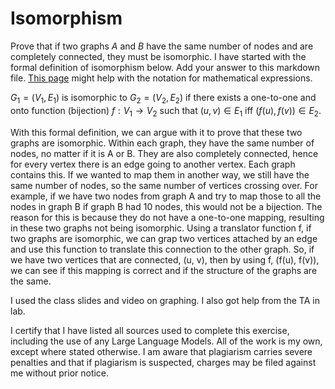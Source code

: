 # Isomorphism

Prove that if two graphs $A$ and $B$ have the same number of nodes and are
completely connected, they must be isomorphic. I have started with the formal
definition of isomorphism below. Add your answer to this markdown file. [This
page](https://docs.github.com/en/get-started/writing-on-github/working-with-advanced-formatting/writing-mathematical-expressions)
might help with the notation for mathematical expressions.

$G_1=(V_1 , E_1)$ is isomorphic to $G_2 = (V_2, E_2)$ if there exists a
one-to-one and onto function (bijection) $f: V_1 \rightarrow V_2$ such that $(u,v)
\in E_1$ iff $(f(u),f(v)) \in E_2$.

With this formal definition, we can argue with it to prove that these two graphs are isomorphic. Within each graph, they have the same number of nodes, no matter if it is A or B. They are also completely connected, hence for every vertex there is an edge going to another vertex. Each graph contains this. If we wanted to map them in another way, we still have the same number of nodes, so the same number of vertices crossing over. For example, if we have two nodes from graph A and try to map those to all the nodes in graph B if graph B had 10 nodes, this would not be a bijection. The reason for this is because they do not have a one-to-one mapping, resulting in these two graphs not being isomorphic. Using a translator function f, if two graphs are isomorphic, we can grap two vertices attached by an edge and use this function to translate this connection to the other graph. So, if we have two vertices that are connected, (u, v), then by using f, (f(u), f(v)), we can see if this mapping is correct and if the structure of the graphs are the same. 

I used the class slides and video on graphing. I also got help from the TA in lab.

I certify that I have listed all sources used to complete this exercise, including the use of any Large Language Models. All of the work is my own, except where stated otherwise. I am aware that plagiarism carries severe penalties and that if plagiarism is suspected, charges may be filed against me without prior notice.
